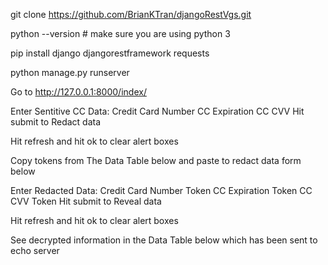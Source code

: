git clone https://github.com/BrianKTran/djangoRestVgs.git

python --version # make sure you are using python 3

pip install django djangorestframework requests

python manage.py runserver

Go to http://127.0.0.1:8000/index/

Enter Sentitive CC Data:
        Credit Card Number 
        CC Expiration 
        CC CVV
    Hit submit to Redact data

Hit refresh and hit ok to clear alert boxes 

Copy tokens from The Data Table below and 
paste to redact data form below

Enter Redacted Data:
        Credit Card Number Token
        CC Expiration Token
        CC CVV Token
   Hit submit to Reveal data

Hit refresh and hit ok to clear alert boxes 

See decrypted information in the Data Table below which has been sent to echo server